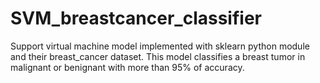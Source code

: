 # SVM_breastcancer_classifier
Support virtual machine model implemented with sklearn python module and their breast_cancer dataset. This model classifies a breast tumor in malignant or benignant with more than 95% of accuracy.
